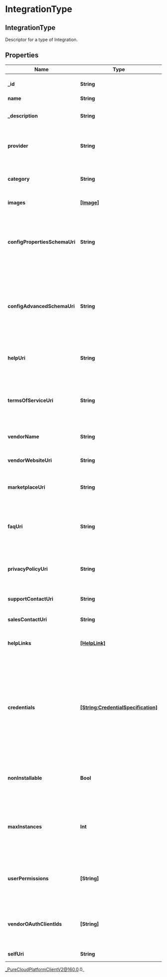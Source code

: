 # IntegrationType

## IntegrationType
Descriptor for a type of Integration.

## Properties

|Name | Type | Description | Notes|
|------------ | ------------- | ------------- | -------------|
| **_id** | **String** | The ID of the integration type. | |
| **name** | **String** |  | [optional] |
| **_description** | **String** | Description of the integration type. | [optional] |
| **provider** | **String** | PureCloud provider of the integration type. | [optional] |
| **category** | **String** | Category describing the integration type. | [optional] |
| **images** | [**[Image]**](Image) | Collection of logos. | [optional] |
| **configPropertiesSchemaUri** | **String** | URI of the schema describing the key-value properties needed to configure an integration of this type. | [optional] |
| **configAdvancedSchemaUri** | **String** | URI of the schema describing the advanced JSON document needed to configure an integration of this type. | [optional] |
| **helpUri** | **String** | URI of a page with more information about the integration type | [optional] |
| **termsOfServiceUri** | **String** | URI of a page with terms and conditions for the integration type | [optional] |
| **vendorName** | **String** | Name of the vendor of this integration type | [optional] |
| **vendorWebsiteUri** | **String** | URI of the vendor&#39;s website | [optional] |
| **marketplaceUri** | **String** | URI of the marketplace listing for this integration type | [optional] |
| **faqUri** | **String** | URI of frequently asked questions about the integration type | [optional] |
| **privacyPolicyUri** | **String** | URI of a privacy policy for users of the integration type | [optional] |
| **supportContactUri** | **String** | URI for vendor support | [optional] |
| **salesContactUri** | **String** | URI for vendor sales information | [optional] |
| **helpLinks** | [**[HelpLink]**](HelpLink) | List of links to additional help resources | [optional] |
| **credentials** | [**[String:CredentialSpecification]**](CredentialSpecification) | Map of credentials for integrations of this type. The key is the name of a credential that can be provided in the credentials property of the integration configuration. | [optional] |
| **nonInstallable** | **Bool** | Indicates if the integration type is installable or not. | [optional] |
| **maxInstances** | **Int** | The maximum number of integration instances allowable for this integration type | [optional] |
| **userPermissions** | **[String]** | List of permissions required to permit user access to the integration type. | [optional] |
| **vendorOAuthClientIds** | **[String]** | List of OAuth Client IDs that must be authorized when the integration is created. | [optional] |
| **selfUri** | **String** | The URI for this object | [optional] |



_PureCloudPlatformClientV2@160.0.0_
